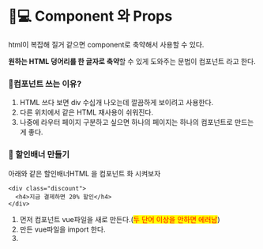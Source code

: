 # 👩💻 Component 와 Props

html이 복잡해 질거 같으면  component로 축약해서 사용할 수 있다.

**원하는 HTML 덩어리를 한 글자로 축약**할 수 있게 도와주는 문법이 컴포넌트 라고 한다.



### 🙂컴포넌트 쓰는 이유?

1. HTML 쓰다 보면 div 수십개 나오는데 깔끔하게 보이려고 사용한다.
2. 다른 위치에서 같은 HTML 재사용이 쉬워진다.
3. 나중에 라우터 페이지 구분하고 싶으면 하나의 페이지는 하나의 컴포넌트로 만드는게 좋다.





### 🙂 할인배너 만들기

아래와 같은 할인배너HTML 을 컴포넌트 화 시켜보자

```markup
<div class="discount">
  <h4>지금 결제하면 20% 할인</h4>
</div>
```



1. 먼저 컴포넌트 vue파일을 새로 만든다.(<mark style="color:red;">두 단어 이상을 안하면 에러남</mark>)
2. 만든 vue파일을 import 한다.
3.

